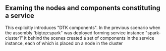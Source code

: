 ## Examing the nodes and components constituting a service
 This explicitly introduces "DTK components". In the previous scenario when the assembly 'bigtop:spark" was deployed forming service instance "spark-cluster1" it behind the scenes created a set of components in the service instance, each of which is placed on a node in the cluster
